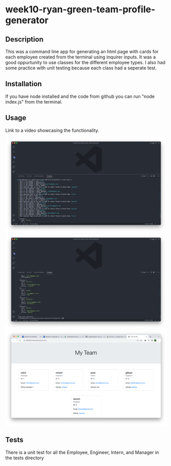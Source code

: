 # week10-ryan-green-team-profile-generator

## Description

This was a command line app for generating an html page with cards for each employee created from the terminal using inquirer inputs. It was a good oppurtunity to use classes for the different employee types. I also had some practice with unit testing because each class had a seperate test.

## Installation

If you have node installed and the code from github you can run "node index.js" from the terminal.

## Usage

Link to a video showcasing the functionality.

![alt text](assets/images/screen1.png)
![alt text](assets/images/screen2.png)
![alt text](assets/images/screen3.png)

## Tests

There is a unit test for all the Employee, Engineer, Intern, and Manager in the tests directory
